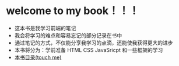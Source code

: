 # welcome to my book！！！

* 这本书是我学习前端的笔记
* 我会将学习的难点和容易忘记的部分记录在书中
* 通过笔记的方式，不仅能分享我学习的点滴，还能使我获得更大的进步
* 本书将分为：学前准备 HTML CSS JavaSricpt 和一些框架的学习
* [本书目录(touch me)](SUMMARY.md)



